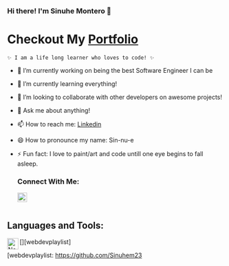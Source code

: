 ### Hi there! I'm Sinuhe Montero 👋

<!--
**Sinuhem23/Sinuhem23** is a ✨ _special_ ✨ repository because its `README.md` (this file) appears on your GitHub profile.

Here are some ideas to get you started:
-->

# Checkout My [Portfolio]

    ✨ I am a life long learner who loves to code! ✨

- 🔭 I’m currently working on being the best Software Engineer I can be
- 🌱 I’m currently learning everything!
- 👯 I’m looking to collaborate with other developers on awesome projects!
- 💬 Ask me about anything!
- 📫 How to reach me: [Linkedin]
- 😄 How to pronounce my name: Sin-nu-e
- ⚡ Fun fact: I love to paint/art and code untill one eye begins to fall asleep.

  ### Connect With Me:

  [<img align="left" alt="Sinuhem23 | LinkedIn" width="22px" src="https://cdn.jsdelivr.net/npm/simple-icons@v3/icons/linkedin.svg" />][linkedin]

<br>
<br>

## Languages and Tools:

[<img align="left" alt="Node.js" width="26px" src="https://raw.githubusercontent.com/github/explore/80688e429a7d4ef2fca1e82350fe8e3517d3494d/tpoics/nodejs/nodejs.png" />][webdevplaylist]

[portfolio]: https://react-portfolio-ashen.vercel.app/
[linkedin]: https://www.linkedin.com/in/sinuhe-montero-thinkfirst/

[webdevplaylist: https://github.com/Sinuhem23
